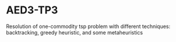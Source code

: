 # AED3-TP3
Resolution of one-commodity tsp problem with different techniques: backtracking, greedy heuristic, and some metaheuristics
